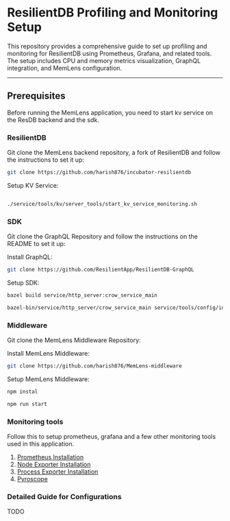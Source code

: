 # ResilientDB Profiling and Monitoring Setup

This repository provides a comprehensive guide to set up profiling and monitoring for ResilientDB using Prometheus, Grafana, and related tools. The setup includes CPU and memory metrics visualization, GraphQL integration, and MemLens configuration.

---

## Prerequisites

Before running the MemLens application, you need to start kv service on the ResDB backend and the sdk.

### ResilientDB
Git clone the MemLens backend repository, a fork of ResilientDB and follow the instructions to set it up:
```bash
git clone https://github.com/harish876/incubator-resilientdb
```
Setup KV Service:
```bash

./service/tools/kv/server_tools/start_kv_service_monitoring.sh
```

### SDK
Git clone the GraphQL Repository and follow the instructions on the README to set it up:

Install GraphQL:
```bash
git clone https://github.com/ResilientApp/ResilientDB-GraphQL

```
Setup SDK:
```bash
bazel build service/http_server:crow_service_main

bazel-bin/service/http_server/crow_service_main service/tools/config/interface/client.config service/http_server/server_config.config
```

### Middleware
Git clone the MemLens Middleware Repository:

Install MemLens Middleware:
```bash
git clone https://github.com/harish876/MemLens-middleware
```

Setup MemLens Middleware:
```bash
npm instal

npm run start
```

###  Monitoring tools
Follow this to setup prometheus, grafana and a few other monitoring tools used in this application.
1. [Prometheus Installation](https://medium.com/@abdullah.eid.2604/prometheus-installation-on-linux-ubuntu-c4497e5154f6)
2. [Node Exporter Installation](https://medium.com/@abdullah.eid.2604/node-exporter-installation-on-linux-ubuntu-8203d033f69c)
3. [Process Exporter Installation](https://developer.couchbase.com/tutorial-process-exporter-setup)
4. [Pyroscope](https://dl.pyroscope.io/release/pyroscope-0.37.0-source.tar.gz)

### Detailed Guide for Configurations
TODO
